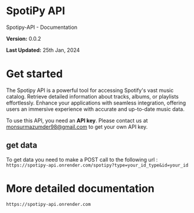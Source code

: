 # SpotiPy API
 Spotipy-API - Documentation

**Version:** 0.0.2

**Last Updated:** 25th Jan, 2024

Get started
===========

The Spotipy API is a powerful tool for accessing Spotify's vast music catalog. Retrieve detailed information about tracks, albums, or playlists effortlessly. Enhance your applications with seamless integration, offering users an immersive experience with accurate and up-to-date music data.

To use this API, you need an **API key**. Please contact us at [monsurmazumder98@gmail.com](mailto:monsurmazumder98@gmail.com) to get your own API key.

get data
--------

To get data you need to make a POST call to the following url :  
`https://spotipy-api.onrender.com/spotipy?type=your_id_type&id=your_id`

# More detailed documentation
`https://spotipy-api.onrender.com`
